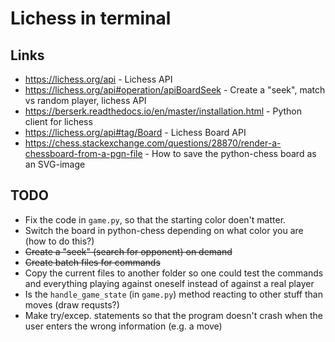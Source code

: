# Lichess in terminal

## Links 
* https://lichess.org/api - Lichess API
* https://lichess.org/api#operation/apiBoardSeek - Create a "seek", match vs random player, lichess API
* https://berserk.readthedocs.io/en/master/installation.html - Python client for lichess
* https://lichess.org/api#tag/Board - Lichess Board API
* https://chess.stackexchange.com/questions/28870/render-a-chessboard-from-a-pgn-file - How to save the python-chess board as an SVG-image

## TODO
* Fix the code in `game.py`, so that the starting color doen't matter.
* Switch the board in python-chess depending on what color you are (how to do this?)
* ~~Create a "seek" (search for opponent) on demand~~
* ~~Create batch files for commands~~
* Copy the current files to another folder so one could test the commands and everything playing against oneself instead of against a real player
* Is the `handle_game_state` (in `game.py`) method reacting to other stuff than moves (draw requsts?)
* Make try/excep. statements so that the program doesn't crash when the user enters the wrong information (e.g. a move)
